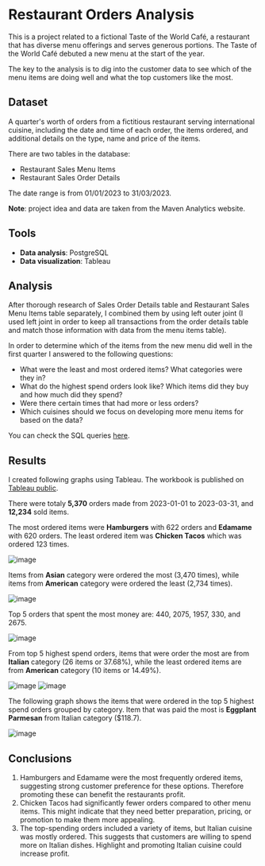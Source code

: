 # Restaurant Orders Analysis

This is a project related to a fictional Taste of the World Café,
a restaurant that has diverse menu offerings and serves generous portions. 
The Taste of the World Café debuted a new menu at the start of the year.

The key to the analysis is to dig into the customer data to see which of the
menu items are doing well and what the top customers like the most. 

## Dataset
A quarter's worth of orders from a fictitious restaurant serving international cuisine,
including the date and time of each order, the items ordered,
and additional details on the type, name and price of the items.

There are two tables in the database:
* Restaurant Sales Menu Items
* Restaurant Sales Order Details

The date range is from 01/01/2023 to 31/03/2023.

**Note**: project idea and data are taken from the Maven Analytics website.

## Tools
* **Data analysis**: PostgreSQL
* **Data visualization**: Tableau

## Analysis
After thorough research of Sales Order Details table and Restaurant Sales Menu Items table separately,
I combined them by using left outer joint (I used left joint in order to keep all transactions from the
order details table and match those information with data from the menu items table).

In order to determine which of the items from the new menu did well in the first quarter I answered to the following questions:
* What were the least and most ordered items? What categories were they in?
* What do the highest spend orders look like? Which items did they buy and how much did they spend?
* Were there certain times that had more or less orders?
* Which cuisines should we focus on developing more menu items for based on the data?

You can check the SQL queries [here](https://github.com/Nata-Mancic/Restaurant_Orders_Analysis/blob/main/Restaurant_project.sql).

## Results
I created following graphs using Tableau. The workbook is published on [Tableau public](https://public.tableau.com/app/profile/natalija.mancic/viz/restaurant_project_17198368307700/RestaurantOrdersAnalysis?publish=yes). 

There were totaly **5,370** orders made from 2023-01-01 to 2023-03-31, and **12,234** sold items.

The most ordered items were **Hamburgers** with 622 orders and **Edamame** with 620 orders. The least ordered item was **Chicken Tacos** which was ordered 123 times. 

![image](https://github.com/Nata-Mancic/Restaurant_Orders_Analysis/assets/173147286/9607d971-85c4-4aea-b316-3e17a4933fc6)

Items from **Asian** category were ordered the most (3,470 times), while items from **American** category were ordered the least (2,734 times).

![image](https://github.com/Nata-Mancic/Restaurant_Orders_Analysis/assets/173147286/9374f379-ebd2-4ac1-90d7-5adc5eea1be0)

Top 5 orders that spent the most money are: 440, 2075, 1957, 330, and 2675.

![image](https://github.com/Nata-Mancic/Restaurant_Orders_Analysis/assets/173147286/c45bf3ae-302f-4df4-acf7-c47e758150d4)

From top 5 highest spend orders, items that were order the most are from **Italian** category (26 items or 37.68%), while the least ordered items are from **American** category (10 items or 14.49%).

![image](https://github.com/Nata-Mancic/Restaurant_Orders_Analysis/assets/173147286/d445bced-b01e-4d4f-85df-7fc28c2bc282)   ![image](https://github.com/Nata-Mancic/Restaurant_Orders_Analysis/assets/173147286/d4b0d96a-54e0-42fd-8836-9e5a46830787)

The following graph shows the items that were ordered in the top 5 highest spend orders grouped by category. Item that was paid the most is **Eggplant Parmesan** from Italian category ($118.7).

![image](https://github.com/Nata-Mancic/Restaurant_Orders_Analysis/assets/173147286/6754cb09-49d0-4b86-aabe-fda0b8a6d2a8)


## Conclusions 

1. Hamburgers and Edamame were the most frequently ordered items, suggesting strong customer preference for these options. Therefore promoting these can benefit the restaurants profit.
2. Chicken Tacos had significantly fewer orders compared to other menu items. This might indicate that they need better preparation, pricing, or promotion to make them more appealing.
3. The top-spending orders included a variety of items, but Italian cuisine was mostly ordered. This suggests that customers are willing to spend more on Italian dishes. Highlight and promoting Italian cuisine could increase profit.
